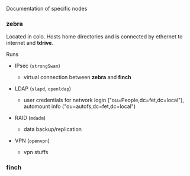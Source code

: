 Documentation of specific nodes

### zebra

Located in colo. Hosts home directories and is connected by ethernet to internet and **tdrive**.

Runs

* IPsec (`strongSwan`)

  * virtual connection between **zebra** and **finch**
  
* LDAP (`slapd`, `openldap`)

  * user credentials for network login ("ou=People,dc=fet,dc=local"), automount info ("ou=autofs,dc=fet,dc=local")
  
* RAID (`mdadm`)

  * data backup/replication
  
* VPN (`openvpn`)

  * vpn stuffs
  
### finch

